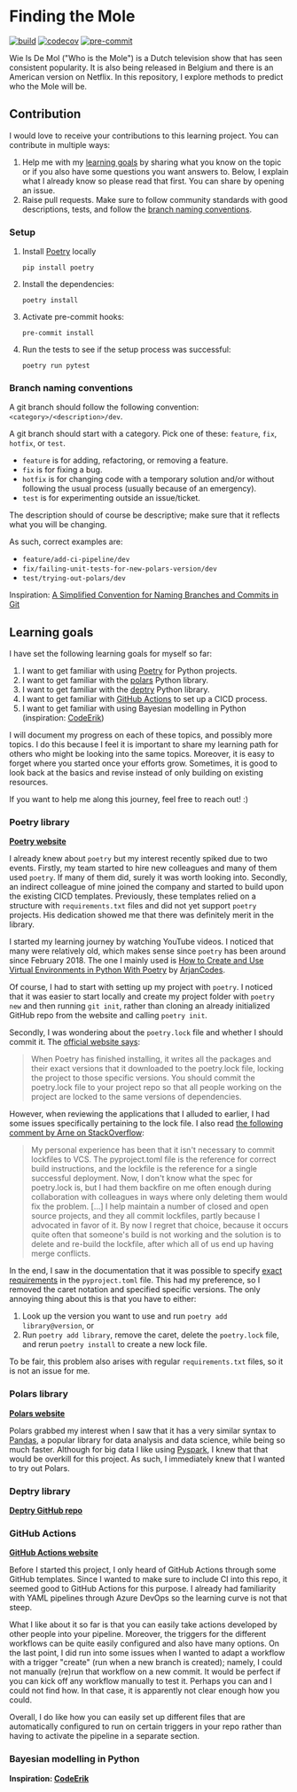 # Finding the Mole
[![build](https://github.com/mikeweltevrede/finding-the-mole/actions/workflows/ci.yml/badge.svg)](https://github.com/mikeweltevrede/finding-the-mole/actions/workflows/ci.yml)
[![codecov](https://codecov.io/gh/mikeweltevrede/finding-the-mole/graph/badge.svg?token=9VU08WT5PP)](https://codecov.io/gh/mikeweltevrede/finding-the-mole)
[![pre-commit](https://results.pre-commit.ci/badge/github/mikeweltevrede/finding-the-mole/main.svg)](https://results.pre-commit.ci/latest/github/mikeweltevrede/finding-the-mole/main)

Wie Is De Mol ("Who is the Mole") is a Dutch television show that has seen consistent popularity. It is also being
released in Belgium and there is an American version on Netflix. In this repository, I explore methods to predict who
the Mole will be.

## Contribution
I would love to receive your contributions to this learning project. You can contribute in multiple ways:
1. Help me with my [learning goals](#learning-goals) by sharing what you know on the topic or if you also have some
   questions you want answers to. Below, I explain what I  already know so please read that first. You can share by
   opening an issue.
2. Raise pull requests. Make sure to follow community standards with good descriptions, tests, and follow the
   [branch naming conventions](#branch-naming-conventions).

### Setup
1. Install [Poetry](https://python-poetry.org/) locally
   ```
   pip install poetry
   ```

2. Install the dependencies:
   ```
   poetry install
   ```

3. Activate pre-commit hooks:
   ```
   pre-commit install
   ```

4. Run the tests to see if the setup process was successful:
   ```
   poetry run pytest
   ```

### Branch naming conventions
A git branch should follow the following convention: `<category>/<description>/dev`.

A git branch should start with a category. Pick one of these: `feature`, `fix`, `hotfix`, or `test`.
- `feature` is for adding, refactoring, or removing a feature.
- `fix` is for fixing a bug.
- `hotfix` is for changing code with a temporary solution and/or without following the usual process (usually because of
  an emergency).
- `test` is for experimenting outside an issue/ticket.

The description should of course be descriptive; make sure that it reflects what you will be changing.

As such, correct examples are:
- `feature/add-ci-pipeline/dev`
- `fix/failing-unit-tests-for-new-polars-version/dev`
- `test/trying-out-polars/dev`

Inspiration: [A Simplified Convention for Naming Branches and Commits in Git](https://dev.to/varbsan/a-simplified-convention-for-naming-branches-and-commits-in-git-il4)

## Learning goals
I have set the following learning goals for myself so far:
1. I want to get familiar with using [Poetry](https://python-poetry.org/) for Python projects.
2. I want to get familiar with the [polars](https://www.pola.rs/) Python library.
3. I want to get familiar with the [deptry](https://github.com/fpgmaas/deptry) Python library.
4. I want to get familiar with [GitHub Actions](https://github.com/features/actions) to set up a CICD process.
5. I want to get familiar with using Bayesian modelling in Python (inspiration:
   [CodeErik](https://www.codeerik.nl/widm-2023-op-zoek-naar-de-mol-met-data-analyse/))

I will document my progress on each of these topics, and possibly more topics. I do this because I feel it is important
to share my learning path for others who might be looking into the same topics. Moreover, it is easy to forget where you
started once your efforts grow. Sometimes, it is good to look back at the basics and revise instead of only building on
existing resources.

If you want to help me along this journey, feel free to reach out! :)

### Poetry library
[**Poetry website**](https://python-poetry.org/)

I already knew about `poetry` but my interest recently spiked due to two events. Firstly, my team started to hire
new colleagues and many of them used `poetry`. If many of them did, surely it was worth looking into. Secondly, an
indirect colleague of mine joined the company and started to build upon the existing CICD templates. Previously, these
templates relied on a structure with `requirements.txt` files and did not yet support `poetry` projects. His dedication
showed me that there was definitely merit in the library.

I started my learning journey by watching YouTube videos. I noticed that many were relatively old, which makes sense
since `poetry` has been around since February 2018. The one I mainly used is
[How to Create and Use Virtual Environments in Python With Poetry](https://www.youtube.com/watch?v=0f3moPe_bhk)
by [ArjanCodes](https://www.arjancodes.com).

Of course, I had to start with setting up my project with `poetry`. I noticed that it was easier to start locally and
create my project folder with `poetry new` and then running `git init`, rather than cloning an already initialized
GitHub repo from the website and calling `poetry init`.

Secondly, I was wondering about the `poetry.lock` file and whether I should commit it. The
[official website says](https://python-poetry.org/docs/basic-usage/#:~:text=You%20should%20commit%20the%20poetry.lock%20file%20to%20your%20project%20repo%20so%20that%20all%20people%20working%20on%20the%20project%20are%20locked%20to%20the%20same%20versions%20of%20dependencies):

> When Poetry has finished installing, it writes all the packages and their exact versions that it downloaded to the
> poetry.lock file, locking the project to those specific versions. You should commit the poetry.lock file to your
> project repo so that all people working on the project are locked to the same versions of dependencies.

However, when reviewing the applications that I alluded to earlier, I had some issues specifically pertaining to the
lock file. I also read [the following comment by Arne on StackOverflow](https://stackoverflow.com/a/61076546):
> My personal experience has been that it isn't necessary to commit lockfiles to VCS. The pyproject.toml file is the
> reference for correct build instructions, and the lockfile is the reference for a single successful deployment. Now, I
> don't know what the spec for poetry.lock is, but I had them backfire on me often enough during collaboration with
> colleagues in ways where only deleting them would fix the problem. [...] I help maintain a number of closed and open
> source projects, and they all commit lockfiles, partly because I advocated in favor of it. By now I regret that
> choice, because it occurs quite often that someone's build is not working and the solution is to delete and re-build
> the lockfile, after which all of us end up having merge conflicts.

In the end, I saw in the documentation that it was possible to specify
[exact requirements](https://python-poetry.org/docs/dependency-specification/#exact-requirements) in the
`pyproject.toml` file.  This had my preference, so I removed the caret notation and specified specific versions. The
only annoying thing about this is that you have to either:
1. Look up the version you want to use and run `poetry add library@version`, or
2. Run `poetry add library`, remove the caret, delete the `poetry.lock` file, and rerun `poetry install` to create a new
   lock file.

To be fair, this problem also arises with regular `requirements.txt` files, so it is not an issue for me.

### Polars library
[**Polars website**](https://www.pola.rs/)

Polars grabbed my interest when I saw that it has a very similar syntax to [Pandas](https://pandas.pydata.org/), a
popular library for data analysis and data science, while being so much faster. Although for big data I like using
[Pyspark](https://spark.apache.org/docs/latest/api/python/index.html), I knew that that would be overkill for this
project. As such, I immediately knew that I wanted to try out Polars.

### Deptry library
[**Deptry GitHub repo**](https://github.com/fpgmaas/deptry)

### GitHub Actions
[**GitHub Actions website**](https://github.com/features/actions)

Before I started this project, I only heard of GitHub Actions through some GitHub templates. Since I wanted to make sure
to include CI into this repo, it seemed good to GitHub Actions for this purpose. I already had familiarity with YAML
pipelines through Azure DevOps so the learning curve is not that steep.

What I like about it so far is that you can easily take actions developed by other people into your pipeline. Moreover,
the triggers for the different workflows can be quite easily configured and also have many options. On the last point,
I did run into some issues when I wanted to adapt a workflow with a trigger "create" (run when a new branch is created);
namely, I could not manually (re)run that workflow on a new commit. It would be perfect if you can kick off any workflow
manually to test it. Perhaps you can and I could not find how. In that case, it is apparently not clear enough how you
could.

Overall, I do like how you can easily set up different files that are automatically configured to run on certain
triggers in your repo rather than having to activate the pipeline in a separate section.

### Bayesian modelling in Python
**Inspiration: [CodeErik](https://www.codeerik.nl/widm-2023-op-zoek-naar-de-mol-met-data-analyse/)**
